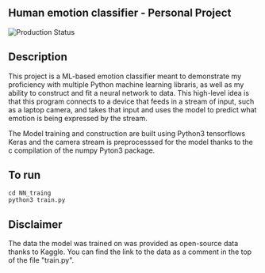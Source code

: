 <h2>Human emotion classifier - Personal Project</h2>

![Production Status](https://img.shields.io/badge/Production%20State-In%20Progress-orange)

<h2>Description</h2>
This project is a ML-based emotion classifier meant to demonstrate my proficiency with multiple Python machine learning libraris, as well as my ability to construct and fit a neural network to data. This high-level idea is that this program connects to a device that feeds in a stream of input, such as a laptop camera, and takes that input and uses the model to predict what emotion is being expressed by the stream. 

The Model training and construction are built using Python3 tensorflows Keras and the camera stream is preprocesssed for the model thanks to the c compilation of the numpy Pyton3 package.


<h2>To run</h2>

```
cd NN_traing
python3 train.py
```

<h2>Disclaimer</h2>
The data the model was trained on was provided as open-source data thanks to Kaggle. You can find the link to the data as a comment in the top of the file "train.py".
